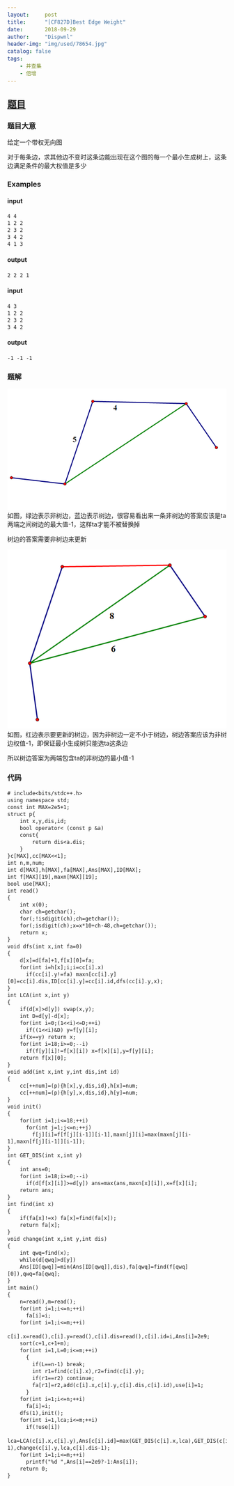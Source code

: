 ```yaml
---
layout:     post
title:      "[CF827D]Best Edge Weight"
date:       2018-09-29
author:     "Dispwnl"
header-img: "img/used/78654.jpg"
catalog: false
tags:
    - 并查集
    - 倍增
---
```

## [题目](http://codeforces.com/problemset/problem/827/D)
### 题目大意
给定一个带权无向图

对于每条边，求其他边不变时这条边能出现在这个图的每一个最小生成树上，这条边满足条件的最大权值是多少

### Examples
#### input
```
4 4
1 2 2
2 3 2
3 4 2
4 1 3
```
#### output
```
2 2 2 1 
```
#### input
```
4 3
1 2 2
2 3 2
3 4 2
```
#### output
```
-1 -1 -1 
```
### 题解
![](/img/study/mst1.png)
如图，绿边表示非树边，蓝边表示树边，很容易看出来一条非树边的答案应该是ta两端之间树边的最大值-1，这样ta才能不被替换掉

树边的答案需要非树边来更新

![](/img/study/mst2.png)
如图，红边表示要更新的树边，因为非树边一定不小于树边，树边答案应该为非树边权值-1，即保证最小生成树只能选ta这条边

所以树边答案为两端包含ta的非树边的最小值-1

### 代码
```
# include<bits/stdc++.h>
using namespace std;
const int MAX=2e5+1;
struct p{
	int x,y,dis,id;
	bool operator< (const p &a)
	const{
		return dis<a.dis;
	}
}c[MAX],cc[MAX<<1];
int n,m,num;
int d[MAX],h[MAX],fa[MAX],Ans[MAX],ID[MAX];
int f[MAX][19],maxn[MAX][19];
bool use[MAX];
int read()
{
	int x(0);
	char ch=getchar();
	for(;!isdigit(ch);ch=getchar());
	for(;isdigit(ch);x=x*10+ch-48,ch=getchar());
	return x;
}
void dfs(int x,int fa=0)
{
	d[x]=d[fa]+1,f[x][0]=fa;
	for(int i=h[x];i;i=cc[i].x)
	  if(cc[i].y!=fa) maxn[cc[i].y][0]=cc[i].dis,ID[cc[i].y]=cc[i].id,dfs(cc[i].y,x); 
}
int LCA(int x,int y)
{
	if(d[x]>d[y]) swap(x,y);
	int D=d[y]-d[x];
	for(int i=0;(1<<i)<=D;++i)
	  if((1<<i)&D) y=f[y][i];
	if(x==y) return x;
	for(int i=18;i>=0;--i)
	  if(f[y][i]!=f[x][i]) x=f[x][i],y=f[y][i];
	return f[x][0];
}
void add(int x,int y,int dis,int id)
{
	cc[++num]=(p){h[x],y,dis,id},h[x]=num;
	cc[++num]=(p){h[y],x,dis,id},h[y]=num;
}
void init()
{
	for(int i=1;i<=18;++i)
	  for(int j=1;j<=n;++j)
	    f[j][i]=f[f[j][i-1]][i-1],maxn[j][i]=max(maxn[j][i-1],maxn[f[j][i-1]][i-1]);
}
int GET_DIS(int x,int y)
{
	int ans=0;
	for(int i=18;i>=0;--i)
	  if(d[f[x][i]]>=d[y]) ans=max(ans,maxn[x][i]),x=f[x][i];
	return ans;
}
int find(int x)
{
	if(fa[x]!=x) fa[x]=find(fa[x]);
	return fa[x];
}
void change(int x,int y,int dis)
{
	int qwq=find(x);
	while(d[qwq]>d[y]) 
	Ans[ID[qwq]]=min(Ans[ID[qwq]],dis),fa[qwq]=find(f[qwq][0]),qwq=fa[qwq];
}
int main()
{
	n=read(),m=read();
	for(int i=1;i<=n;++i)
	  fa[i]=i;
	for(int i=1;i<=m;++i)
	  c[i].x=read(),c[i].y=read(),c[i].dis=read(),c[i].id=i,Ans[i]=2e9;
	sort(c+1,c+1+m);
	for(int i=1,L=0;i<=m;++i)
	  {
	  	if(L==n-1) break;
	  	int r1=find(c[i].x),r2=find(c[i].y);
	  	if(r1==r2) continue;
	  	fa[r1]=r2,add(c[i].x,c[i].y,c[i].dis,c[i].id),use[i]=1;
	  }
	for(int i=1;i<=n;++i)
	  fa[i]=i;
	dfs(1),init();
	for(int i=1,lca;i<=m;++i)
	  if(!use[i])
	  lca=LCA(c[i].x,c[i].y),Ans[c[i].id]=max(GET_DIS(c[i].x,lca),GET_DIS(c[i].y,lca))-1,change(c[i].x,lca,c[i].dis-1),change(c[i].y,lca,c[i].dis-1);
	for(int i=1;i<=m;++i)
	  printf("%d ",Ans[i]==2e9?-1:Ans[i]);
	return 0;
}
```
